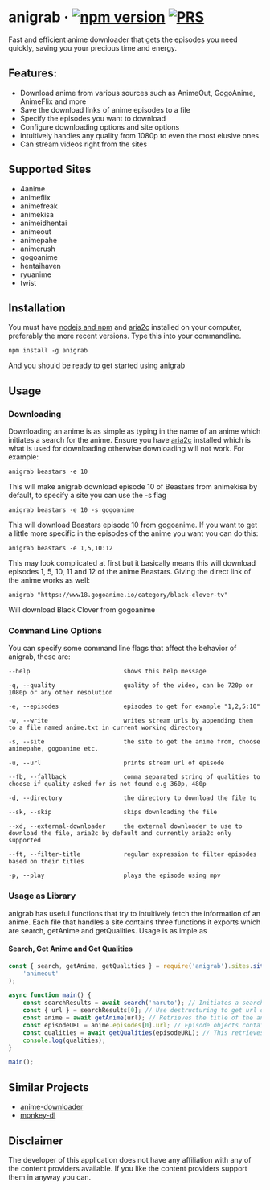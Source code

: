 # anigrab &middot; [![npm version](https://img.shields.io/npm/v/anigrab.svg?style=flat)](https://www.npmjs.com/package/anigrab) [![PRS](https://img.shields.io/badge/PRs-welcome-brightgreen.svg)](https://github.com/ngomile/anigrab)

Fast and efficient anime downloader that gets the episodes you need quickly, saving you your precious time and energy.

## Features:

-   Download anime from various sources such as AnimeOut, GogoAnime, AnimeFlix and more
-   Save the download links of anime episodes to a file
-   Specify the episodes you want to download
-   Configure downloading options and site options
-   intuitively handles any quality from 1080p to even the most elusive ones
-   Can stream videos right from the sites

## Supported Sites

-   4anime
-   animeflix
-   animefreak
-   animekisa
-   animeidhentai
-   animeout
-   animepahe
-   animerush
-   gogoanime
-   hentaihaven
-   ryuanime
-   twist

## Installation

You must have [nodejs and npm](https://nodejs.org/en/) and [aria2c](https://aria2.github.io/) installed on your computer, preferably the more recent versions. Type this into your commandline.

```
npm install -g anigrab
```

And you should be ready to get started using anigrab

## Usage

### Downloading

Downloading an anime is as simple as typing in the name of an anime which initiates a search for the anime. Ensure you have [aria2c](https://aria2.github.io/) installed which is what is used for downloading otherwise downloading will not work. For example:

```
anigrab beastars -e 10
```

This will make anigrab download episode 10 of Beastars from animekisa by default, to specify a site you can use the -s flag

```
anigrab beastars -e 10 -s gogoanime
```

This will download Beastars episode 10 from gogoanime. If you want to get a little more specific in the episodes of the anime you want you can do this:

```
anigrab beastars -e 1,5,10:12
```

This may look complicated at first but it basically means this will download episodes 1, 5, 10, 11 and 12 of the anime Beastars. Giving the direct link of the anime works as well:

```
anigrab "https://www18.gogoanime.io/category/black-clover-tv"
```

Will download Black Clover from gogoanime

### Command Line Options

You can specify some command line flags that affect the behavior of anigrab, these are:

```
--help                          shows this help message

-q, --quality                   quality of the video, can be 720p or 1080p or any other resolution

-e, --episodes                  episodes to get for example "1,2,5:10"

-w, --write                     writes stream urls by appending them to a file named anime.txt in current working directory

-s, --site                      the site to get the anime from, choose animepahe, gogoanime etc.

-u, --url                       prints stream url of episode

--fb, --fallback                comma separated string of qualities to choose if quality asked for is not found e.g 360p, 480p

-d, --directory                 the directory to download the file to

--sk, --skip                    skips downloading the file

--xd, --external-downloader     the external downloader to use to download the file, aria2c by default and currently aria2c only supported

--ft, --filter-title            regular expression to filter episodes based on their titles

-p, --play                      plays the episode using mpv
```

### Usage as Library

anigrab has useful functions that try to intuitively fetch the information of an anime. Each file that handles a site contains three functions it exports which are search, getAnime and getQualities. Usage is as imple as

#### Search, Get Anime and Get Qualities

```javascript
const { search, getAnime, getQualities } = require('anigrab').sites.siteLoader(
    'animeout'
);

async function main() {
    const searchResults = await search('naruto'); // Initiates a search for Naruto, this is a promise so can be awaited
    const { url } = searchResults[0]; // Use destructuring to get url of search result at index 0
    const anime = await getAnime(url); // Retrieves the title of the anime and it's episodes, again this is awaitable
    const episodeURL = anime.episodes[0].url; // Episode objects contain their url, here we access the url of the episode at index 0 of the episode list
    const qualities = await getQualities(episodeURL); // This retrieves the available qualities of the episode as a map of qualities pointing to an object with the server that is host and the referer to use
    console.log(qualities);
}

main();
```

## Similar Projects

-   [anime-downloader](https://github.com/vn-ki/anime-downloader)
-   [monkey-dl](https://github.com/Oshan96/monkey-dl)

## Disclaimer

The developer of this application does not have any affiliation with any of the content providers available. If you like the content providers support them in anyway you can.
